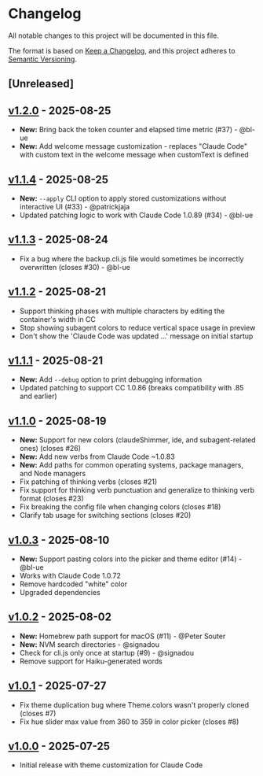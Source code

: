 # Changelog

All notable changes to this project will be documented in this file.

The format is based on [Keep a Changelog](https://keepachangelog.com/en/1.0.0/),
and this project adheres to [Semantic Versioning](https://semver.org/spec/v2.0.0.html).

## [Unreleased]

## [v1.2.0](https://github.com/Piebald-AI/tweakcc/releases/tag/v1.2.0) - 2025-08-25

- **New:** Bring back the token counter and elapsed time metric (#37) - @bl-ue
- **New:** Add welcome message customization - replaces "Claude Code" with custom text in the welcome message when customText is defined

## [v1.1.4](https://github.com/Piebald-AI/tweakcc/releases/tag/v1.1.4) - 2025-08-25

- **New:** `--apply` CLI option to apply stored customizations without interactive UI (#33) - @patrickjaja
- Updated patching logic to work with Claude Code 1.0.89 (#34) - @bl-ue

## [v1.1.3](https://github.com/Piebald-AI/tweakcc/releases/tag/v1.1.3) - 2025-08-24

- Fix a bug where the backup.cli.js file would sometimes be incorrectly overwritten (closes #30) - @bl-ue

## [v1.1.2](https://github.com/Piebald-AI/tweakcc/releases/tag/v1.1.2) - 2025-08-21

- Support thinking phases with multiple characters by editing the container's width in CC
- Stop showing subagent colors to reduce vertical space usage in preview
- Don't show the 'Claude Code was updated ...' message on initial startup

## [v1.1.1](https://github.com/Piebald-AI/tweakcc/releases/tag/v1.1.1) - 2025-08-21

- **New:** Add `--debug` option to print debugging information
- Updated patching to support CC 1.0.86 (breaks compatibility with .85 and earlier)

## [v1.1.0](https://github.com/Piebald-AI/tweakcc/releases/tag/v1.1.0) - 2025-08-19

- **New:** Support for new colors (claudeShimmer, ide, and subagent-related ones) (closes #26)
- **New:** Add new verbs from Claude Code ~1.0.83
- **New:** Add paths for common operating systems, package managers, and Node managers
- Fix patching of thinking verbs (closes #21)
- Fix support for thinking verb punctuation and generalize to thinking verb format (closes #23)
- Fix breaking the config file when changing colors (closes #18)
- Clarify tab usage for switching sections (closes #20)

## [v1.0.3](https://github.com/Piebald-AI/tweakcc/releases/tag/v1.0.3) - 2025-08-10

- **New:** Support pasting colors into the picker and theme editor (#14) - @bl-ue
- Works with Claude Code 1.0.72
- Remove hardcoded "white" color
- Upgraded dependencies

## [v1.0.2](https://github.com/Piebald-AI/tweakcc/releases/tag/v1.0.2) - 2025-08-02

- **New:** Homebrew path support for macOS (#11) - @Peter Souter
- **New:** NVM search directories - @signadou
- Check for cli.js only once at startup (#9) - @signadou
- Remove support for Haiku-generated words

## [v1.0.1](https://github.com/Piebald-AI/tweakcc/releases/tag/v1.0.1) - 2025-07-27

- Fix theme duplication bug where Theme.colors wasn't properly cloned (closes #7)
- Fix hue slider max value from 360 to 359 in color picker (closes #8)

## [v1.0.0](https://github.com/Piebald-AI/tweakcc/releases/tag/v1.0.0) - 2025-07-25

- Initial release with theme customization for Claude Code
